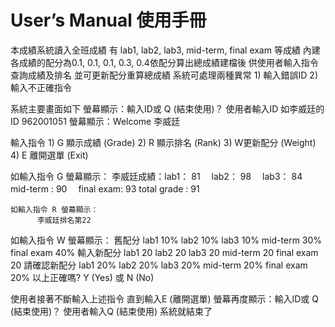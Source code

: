 # User’s Manual 使用手冊

本成績系統讀入全班成績 有 lab1, lab2, lab3, mid-term, final exam 等成績 內建各成績的配分為0.1, 0.1, 0.1, 0.3, 0.4依配分算出總成績建檔後 供使用者輸入指令查詢成績及排名 並可更新配分重算總成績 系統可處理兩種異常 1) 輸入錯誤ID 2) 輸入不正確指令

系統主要畫面如下
螢幕顯示：輸入ID或 Q (結束使用)？ 使用者輸入ID 如李威廷的ID 962001051
螢幕顯示：Welcome 李威廷

輸入指令 1) G 顯示成績 (Grade) 
2) R 顯示排名 (Rank) 
3) W更新配分 (Weight) 
4) E 離開選單 (Exit)  

如輸入指令 G 螢幕顯示： 
李威廷成績：lab1：     81　
lab2：     98　
lab3：     84　
mid-term :  90　
final exam:  93 
                      total grade :  91

    如輸入指令 R 螢幕顯示：
          李威廷排名第22

如輸入指令 W 螢幕顯示：
              舊配分 
lab1           10%
               lab2           10%
               lab3           10%
               mid-term       30%
               final exam      40%
      輸入新配分
           lab1           20
               lab2           20
               lab3           20
               mid-term       20
              final exam       20
請確認新配分
           lab1           20%
               lab2           20%
               lab3           20%
               mid-term       20%
               final exam      20%
          以上正確嗎? Y (Yes) 或 N (No)

使用者接著不斷輸入上述指令 直到輸入E (離開選單)
螢幕再度顯示：輸入ID或 Q (結束使用)？ 使用者輸入Q (結束使用) 系統就結束了
